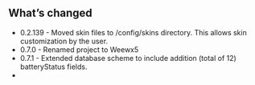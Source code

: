 ## What’s changed


- 0.2.139 - Moved skin files to /config/skins directory.  This allows skin customization by the user.
- 0.7.0 - Renamed project to Weewx5
- 0.7.1 - Extended database scheme to include addition (total of 12) batteryStatus fields.
- 